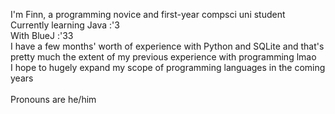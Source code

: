 I'm Finn, a programming novice and first-year compsci uni student\
Currently learning Java :'3\
With BlueJ :'33\
I have a few months' worth of experience with Python and SQLite and that's pretty much the extent of my previous experience with programming lmao\
I hope to hugely expand my scope of programming languages in the coming years\
\
Pronouns are he/him
